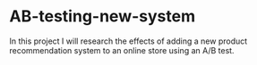 # AB-testing-new-system
In this project I will research the effects of adding a new product recommendation system to an online store using an A/B test.
